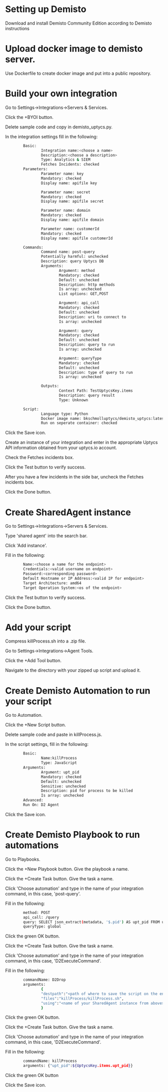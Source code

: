 # Setting up Demisto

Download and install Demisto Community Edition according to Demisto instructions

# Upload docker image to demisto server.

Use Dockerfile to create docker image and put into a public repository.

# Build your own integration

Go to Settings->Integrations->Servers & Services.

Click the +BYOI button.

Delete sample code and copy in demisto_uptycs.py.

In the integration settings fill in the following:

```sh
        Basic:
                Integration name:<choose a name>
                Description:<choose a description>
                Type: Analytics & SIEM
                Fetches Incidents: checked
        Parameters:
                Parameter name: key
                Mandatory: checked
                Display name: apifile key

                Parameter name: secret
                Mandatory: checked
                Display name: apifile secret

                Parameter name: domain
                Mandatory: checked
                Display name: apifile domain

                Parameter name: customerId
                Mandatory: checked
                Display name: apifile customerId

        Commands:
                Command name: post-query
                Potentially harmful: unchecked
                Description: query Uptycs DB
                Arguments:
                        Argument: method
                        Mandatory: checked
                        Default: unchecked
                        Description: http methods
                        Is array: unchecked
                        List options: GET,POST

                        Argument: api_call
                        Mandatory: checked
                        Default: unchecked
                        Description: uri to connect to
                        Is array: unchecked

                        Argument: query
                        Mandatory: checked
                        Default: unchecked
                        Description: query to run
                        Is array: unchecked

                        Argument: queryType
                        Mandatory: checked
                        Default: unchecked
                        Description: type of query to run
                        Is array: unchecked

                Outputs:
                        Context Path: TestUptycsKey.items
                        Description: query result
                        Type: Unknown

        Script:
                Language type: Python
                Docker image name: bkschmolluptycs/demisto_uptycs:latest or use the repository you uploaded the image to above.
                Run on seperate container: checked
```
Click the Save icon.

Create an instance of your integration and enter in the appropriate Uptycs API information obtained from your uptycs.io account.

Check the Fetches incidents box.

Click the Test button to verify success.

After you have a few incidents in the side bar, uncheck the Fetches incidents box.

Click the Done button.

# Create SharedAgent instance

Go to Settings->Integrations->Servers & Services.

Type 'shared agent' into the search bar.

Click 'Add instance'.

Fill in the following:
```sh
        Name:<choose a name for the endpoint>
        Credentials:<valid username on endpoint>
        Password:<corresponding password>
        Default Hostname or IP Address:<valid IP for endpoint>
        Target Architecture: amd64
        Target Operation System:<os of the endpoint>
```

Click the Test button to verify success.

Click the Done button.

# Add your script

Compress killProcess.sh into a .zip file.

Go to Settings->Integrations->Agent Tools.

Click the +Add Tool button.

Navigate to the directory with your zipped up script and upload it.

# Create Demisto Automation to run your script

Go to Automation.

Click the +New Script button.

Delete sample code and paste in killProcess.js.

In the script settings, fill in the following:
```sh
        Basic:
                Name:killProcess
                Type: JavaScript
        Arguments:
                Argument: upt_pid
                Mandatory: checked
                Default: unchecked
                Sensitive: unchecked
                Description: pid for process to be killed
                Is array: unchecked
        Advanced:
        Run On: D2 Agent
```

Click the Save icon.

# Create Demisto Playbook to run automations

Go to Playbooks.

Click the +New Playbook button. Give the playbook a name.

Click the +Create Task button. Give the task a name.

Click 'Choose automation' and type in the name of your integration command, in this case, 'post-query'.

Fill in the following:
```sh
        method: POST
        api_call: /query
        query: SELECT json_extract(metadata, '$.pid') AS upt_pid FROM upt_alerts WHERE description = 'Bad IP address' ORDER BY alert_time DESC LIMIT 1
        queryType: global
```

Click the green OK button.

Click the +Create Task button. Give the task a name.

Click 'Choose automation' and type in the name of your integration command, in this case, 'D2ExecuteCommand'.

Fill in the following:
```sh
        commandName: D2Drop
        arguments:
                {
                "destpath":"<path of where to save the script on the endpoint>",
                "files":"killProcess/killProcess.sh",
                "using":"<name of your SharedAgent instance from above>"
                }
```

Click the green OK button.

Click the +Create Task button. Give the task a name.

Click 'Choose automation' and type in the name of your integration command, in this case, 'D2ExecuteCommand'.

Fill in the following:
```sh
        commandName: killProcess
        arguments: {"upt_pid":${UptycsKey.items.upt_pid}}
```

Click the green OK button

Click the Save icon.
